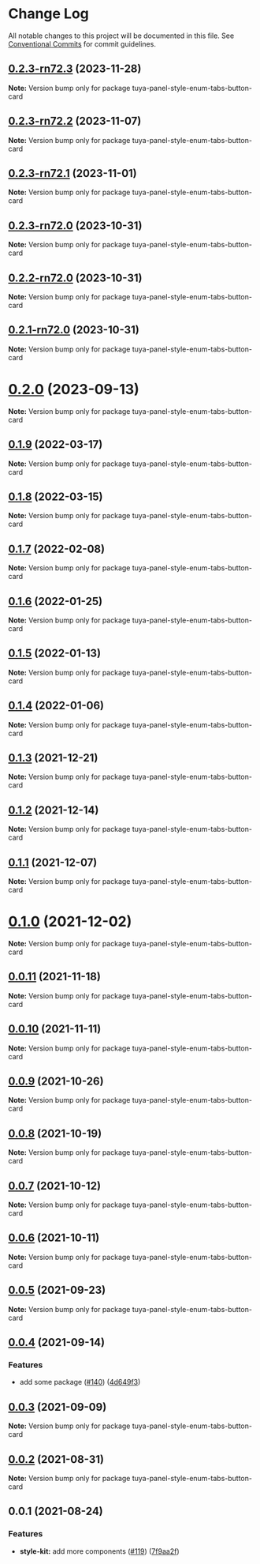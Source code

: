 # Change Log

All notable changes to this project will be documented in this file.
See [Conventional Commits](https://conventionalcommits.org) for commit guidelines.

## [0.2.3-rn72.3](https://github.com/tuya/tuya-panel-kit/compare/tuya-panel-style-enum-tabs-button-card@0.2.3-rn72.2...tuya-panel-style-enum-tabs-button-card@0.2.3-rn72.3) (2023-11-28)

**Note:** Version bump only for package tuya-panel-style-enum-tabs-button-card





## [0.2.3-rn72.2](https://github.com/tuya/tuya-panel-kit/compare/tuya-panel-style-enum-tabs-button-card@0.2.3-rn72.1...tuya-panel-style-enum-tabs-button-card@0.2.3-rn72.2) (2023-11-07)

**Note:** Version bump only for package tuya-panel-style-enum-tabs-button-card





## [0.2.3-rn72.1](https://github.com/tuya/tuya-panel-kit/compare/tuya-panel-style-enum-tabs-button-card@0.2.3-rn72.0...tuya-panel-style-enum-tabs-button-card@0.2.3-rn72.1) (2023-11-01)

**Note:** Version bump only for package tuya-panel-style-enum-tabs-button-card





## [0.2.3-rn72.0](https://github.com/tuya/tuya-panel-kit/compare/tuya-panel-style-enum-tabs-button-card@0.2.2-rn72.0...tuya-panel-style-enum-tabs-button-card@0.2.3-rn72.0) (2023-10-31)

**Note:** Version bump only for package tuya-panel-style-enum-tabs-button-card





## [0.2.2-rn72.0](https://github.com/tuya/tuya-panel-kit/compare/tuya-panel-style-enum-tabs-button-card@0.2.1-rn72.0...tuya-panel-style-enum-tabs-button-card@0.2.2-rn72.0) (2023-10-31)

**Note:** Version bump only for package tuya-panel-style-enum-tabs-button-card





## [0.2.1-rn72.0](https://github.com/tuya/tuya-panel-kit/compare/tuya-panel-style-enum-tabs-button-card@0.2.0...tuya-panel-style-enum-tabs-button-card@0.2.1-rn72.0) (2023-10-31)

**Note:** Version bump only for package tuya-panel-style-enum-tabs-button-card





# [0.2.0](https://github.com/tuya/tuya-panel-kit/compare/tuya-panel-style-enum-tabs-button-card@0.1.9...tuya-panel-style-enum-tabs-button-card@0.2.0) (2023-09-13)

**Note:** Version bump only for package tuya-panel-style-enum-tabs-button-card





## [0.1.9](https://github.com/tuya/tuya-panel-kit/compare/tuya-panel-style-enum-tabs-button-card@0.1.8...tuya-panel-style-enum-tabs-button-card@0.1.9) (2022-03-17)

**Note:** Version bump only for package tuya-panel-style-enum-tabs-button-card





## [0.1.8](https://github.com/tuya/tuya-panel-kit/compare/tuya-panel-style-enum-tabs-button-card@0.1.7...tuya-panel-style-enum-tabs-button-card@0.1.8) (2022-03-15)

**Note:** Version bump only for package tuya-panel-style-enum-tabs-button-card





## [0.1.7](https://github.com/tuya/tuya-panel-kit/compare/tuya-panel-style-enum-tabs-button-card@0.1.6...tuya-panel-style-enum-tabs-button-card@0.1.7) (2022-02-08)

**Note:** Version bump only for package tuya-panel-style-enum-tabs-button-card





## [0.1.6](https://github.com/tuya/tuya-panel-kit/compare/tuya-panel-style-enum-tabs-button-card@0.1.5...tuya-panel-style-enum-tabs-button-card@0.1.6) (2022-01-25)

**Note:** Version bump only for package tuya-panel-style-enum-tabs-button-card





## [0.1.5](https://github.com/tuya/tuya-panel-kit/compare/tuya-panel-style-enum-tabs-button-card@0.1.4...tuya-panel-style-enum-tabs-button-card@0.1.5) (2022-01-13)

**Note:** Version bump only for package tuya-panel-style-enum-tabs-button-card





## [0.1.4](https://github.com/tuya/tuya-panel-kit/compare/tuya-panel-style-enum-tabs-button-card@0.1.3...tuya-panel-style-enum-tabs-button-card@0.1.4) (2022-01-06)

**Note:** Version bump only for package tuya-panel-style-enum-tabs-button-card





## [0.1.3](https://github.com/tuya/tuya-panel-kit/compare/tuya-panel-style-enum-tabs-button-card@0.1.2...tuya-panel-style-enum-tabs-button-card@0.1.3) (2021-12-21)

**Note:** Version bump only for package tuya-panel-style-enum-tabs-button-card





## [0.1.2](https://github.com/tuya/tuya-panel-kit/compare/tuya-panel-style-enum-tabs-button-card@0.1.1...tuya-panel-style-enum-tabs-button-card@0.1.2) (2021-12-14)

**Note:** Version bump only for package tuya-panel-style-enum-tabs-button-card





## [0.1.1](https://github.com/tuya/tuya-panel-kit/compare/tuya-panel-style-enum-tabs-button-card@0.0.11...tuya-panel-style-enum-tabs-button-card@0.1.1) (2021-12-07)

**Note:** Version bump only for package tuya-panel-style-enum-tabs-button-card





# [0.1.0](https://github.com/tuya/tuya-panel-kit/compare/tuya-panel-style-enum-tabs-button-card@0.0.11...tuya-panel-style-enum-tabs-button-card@0.1.0) (2021-12-02)

**Note:** Version bump only for package tuya-panel-style-enum-tabs-button-card





## [0.0.11](https://github.com/tuya/tuya-panel-kit/compare/tuya-panel-style-enum-tabs-button-card@0.0.10...tuya-panel-style-enum-tabs-button-card@0.0.11) (2021-11-18)

**Note:** Version bump only for package tuya-panel-style-enum-tabs-button-card





## [0.0.10](https://github.com/tuya/tuya-panel-kit/compare/tuya-panel-style-enum-tabs-button-card@0.0.9...tuya-panel-style-enum-tabs-button-card@0.0.10) (2021-11-11)

**Note:** Version bump only for package tuya-panel-style-enum-tabs-button-card





## [0.0.9](https://github.com/tuya/tuya-panel-kit/compare/tuya-panel-style-enum-tabs-button-card@0.0.8...tuya-panel-style-enum-tabs-button-card@0.0.9) (2021-10-26)

**Note:** Version bump only for package tuya-panel-style-enum-tabs-button-card





## [0.0.8](https://github.com/tuya/tuya-panel-kit/compare/tuya-panel-style-enum-tabs-button-card@0.0.6...tuya-panel-style-enum-tabs-button-card@0.0.8) (2021-10-19)

**Note:** Version bump only for package tuya-panel-style-enum-tabs-button-card





## [0.0.7](https://github.com/tuya/tuya-panel-kit/compare/tuya-panel-style-enum-tabs-button-card@0.0.6...tuya-panel-style-enum-tabs-button-card@0.0.7) (2021-10-12)

**Note:** Version bump only for package tuya-panel-style-enum-tabs-button-card





## [0.0.6](https://github.com/tuya/tuya-panel-kit/compare/tuya-panel-style-enum-tabs-button-card@0.0.5...tuya-panel-style-enum-tabs-button-card@0.0.6) (2021-10-11)

**Note:** Version bump only for package tuya-panel-style-enum-tabs-button-card





## [0.0.5](https://github.com/tuya/tuya-panel-kit/compare/tuya-panel-style-enum-tabs-button-card@0.0.4...tuya-panel-style-enum-tabs-button-card@0.0.5) (2021-09-23)

**Note:** Version bump only for package tuya-panel-style-enum-tabs-button-card





## [0.0.4](https://github.com/tuya/tuya-panel-kit/compare/tuya-panel-style-enum-tabs-button-card@0.0.3...tuya-panel-style-enum-tabs-button-card@0.0.4) (2021-09-14)


### Features

* add some package ([#140](https://github.com/tuya/tuya-panel-kit/issues/140)) ([4d649f3](https://github.com/tuya/tuya-panel-kit/commit/4d649f3020ac96bc9aa16c0d27f925b13244317c))





## [0.0.3](https://github.com/tuya/tuya-panel-kit/compare/tuya-panel-style-enum-tabs-button-card@0.0.2...tuya-panel-style-enum-tabs-button-card@0.0.3) (2021-09-09)

**Note:** Version bump only for package tuya-panel-style-enum-tabs-button-card





## [0.0.2](https://github.com/tuya/tuya-panel-kit/compare/tuya-panel-style-enum-tabs-button-card@0.0.1...tuya-panel-style-enum-tabs-button-card@0.0.2) (2021-08-31)

**Note:** Version bump only for package tuya-panel-style-enum-tabs-button-card





## 0.0.1 (2021-08-24)


### Features

* **style-kit:** add more components ([#119](https://github.com/tuya/tuya-panel-kit/issues/119)) ([7f9aa2f](https://github.com/tuya/tuya-panel-kit/commit/7f9aa2fecf01c73760eeb88fcc09703ccef3afca))
